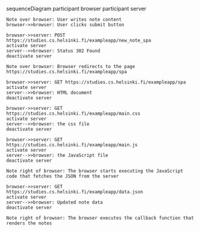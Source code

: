 sequenceDiagram
    participant browser
    participant server

    Note over browser: User writes note content
    browser->>browser: User clicks submit button

    browser->>server: POST https://studies.cs.helsinki.fi/exampleapp/new_note_spa
    activate server
    server-->>browser: Status 302 Found
    deactivate server

    Note over browser: Browser redirects to the page https://studies.cs.helsinki.fi/exampleapp/spa

    browser->>server: GET https://studies.cs.helsinki.fi/exampleapp/spa
    activate server
    server-->>browser: HTML document
    deactivate server

    browser->>server: GET https://studies.cs.helsinki.fi/exampleapp/main.css
    activate server
    server-->>browser: the css file
    deactivate server

    browser->>server: GET https://studies.cs.helsinki.fi/exampleapp/main.js
    activate server
    server-->>browser: the JavaScript file
    deactivate server

    Note right of browser: The browser starts executing the JavaScript code that fetches the JSON from the server

    browser->>server: GET https://studies.cs.helsinki.fi/exampleapp/data.json
    activate server
    server-->>browser: Updated note data
    deactivate server

    Note right of browser: The browser executes the callback function that renders the notes

